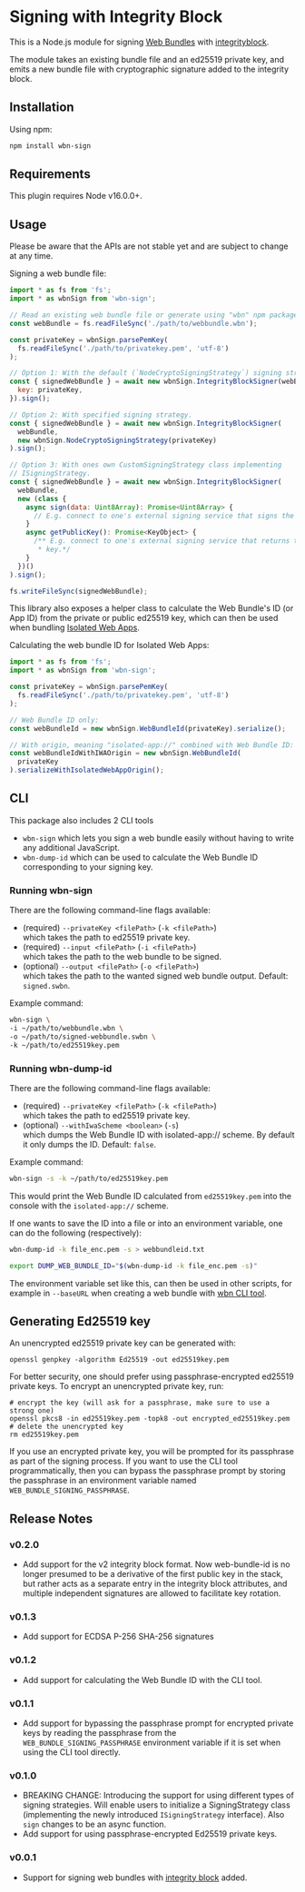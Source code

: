 # Signing with Integrity Block

This is a Node.js module for signing
[Web Bundles](https://wpack-wg.github.io/bundled-responses/draft-ietf-wpack-bundled-responses.html)
with [integrityblock](../../explainers/integrity-signature.md).

The module takes an existing bundle file and an ed25519 private key, and emits a
new bundle file with cryptographic signature added to the integrity block.

## Installation

Using npm:

```bash
npm install wbn-sign
```

## Requirements

This plugin requires Node v16.0.0+.

## Usage

Please be aware that the APIs are not stable yet and are subject to change at
any time.

Signing a web bundle file:

```javascript
import * as fs from 'fs';
import * as wbnSign from 'wbn-sign';

// Read an existing web bundle file or generate using "wbn" npm package.
const webBundle = fs.readFileSync('./path/to/webbundle.wbn');

const privateKey = wbnSign.parsePemKey(
  fs.readFileSync('./path/to/privatekey.pem', 'utf-8')
);

// Option 1: With the default (`NodeCryptoSigningStrategy`) signing strategy.
const { signedWebBundle } = await new wbnSign.IntegrityBlockSigner(webBundle, {
  key: privateKey,
}).sign();

// Option 2: With specified signing strategy.
const { signedWebBundle } = await new wbnSign.IntegrityBlockSigner(
  webBundle,
  new wbnSign.NodeCryptoSigningStrategy(privateKey)
).sign();

// Option 3: With ones own CustomSigningStrategy class implementing
// ISigningStrategy.
const { signedWebBundle } = await new wbnSign.IntegrityBlockSigner(
  webBundle,
  new (class {
    async sign(data: Uint8Array): Promise<Uint8Array> {
      // E.g. connect to one's external signing service that signs the payload.
    }
    async getPublicKey(): Promise<KeyObject> {
      /** E.g. connect to one's external signing service that returns the public
       * key.*/
    }
  })()
).sign();

fs.writeFileSync(signedWebBundle);
```

This library also exposes a helper class to calculate the Web Bundle's ID (or
App ID) from the private or public ed25519 key, which can then be used when
bundling
[Isolated Web Apps](https://github.com/WICG/isolated-web-apps/blob/main/README.md).

Calculating the web bundle ID for Isolated Web Apps:

```javascript
import * as fs from 'fs';
import * as wbnSign from 'wbn-sign';

const privateKey = wbnSign.parsePemKey(
  fs.readFileSync('./path/to/privatekey.pem', 'utf-8')
);

// Web Bundle ID only:
const webBundleId = new wbnSign.WebBundleId(privateKey).serialize();

// With origin, meaning "isolated-app://" combined with Web Bundle ID:
const webBundleIdWithIWAOrigin = new wbnSign.WebBundleId(
  privateKey
).serializeWithIsolatedWebAppOrigin();
```

## CLI

This package also includes 2 CLI tools

- `wbn-sign` which lets you sign a web bundle easily without having to write any
  additional JavaScript.
- `wbn-dump-id` which can be used to calculate the Web Bundle ID corresponding
  to your signing key.

### Running wbn-sign

There are the following command-line flags available:

- (required) `--privateKey <filePath>` (`-k <filePath>`)  
  which takes the path to ed25519 private key.
- (required) `--input <filePath>` (`-i <filePath>`)  
  which takes the path to the web bundle to be signed.
- (optional) `--output <filePath>` (`-o <filePath>`)  
  which takes the path to the wanted signed web bundle output. Default:
  `signed.swbn`.

Example command:

```bash
wbn-sign \
-i ~/path/to/webbundle.wbn \
-o ~/path/to/signed-webbundle.swbn \
-k ~/path/to/ed25519key.pem
```

### Running wbn-dump-id

There are the following command-line flags available:

- (required) `--privateKey <filePath>` (`-k <filePath>`)  
  which takes the path to ed25519 private key.
- (optional) `--withIwaScheme <boolean>` (`-s`)  
  which dumps the Web Bundle ID with isolated-app:// scheme. By default it only
  dumps the ID. Default: `false`.

Example command:

```bash
wbn-sign -s -k ~/path/to/ed25519key.pem
```

This would print the Web Bundle ID calculated from `ed25519key.pem` into the
console with the `isolated-app://` scheme.

If one wants to save the ID into a file or into an environment variable, one can
do the following (respectively):

```bash
wbn-dump-id -k file_enc.pem -s > webbundleid.txt
```

```bash
export DUMP_WEB_BUNDLE_ID="$(wbn-dump-id -k file_enc.pem -s)"
```

The environment variable set like this, can then be used in other scripts, for
example in `--baseURL` when creating a web bundle with
[wbn CLI tool](https://github.com/WICG/webpackage/tree/main/js/bundle#cli).

## Generating Ed25519 key

An unencrypted ed25519 private key can be generated with:

```
openssl genpkey -algorithm Ed25519 -out ed25519key.pem
```

For better security, one should prefer using passphrase-encrypted ed25519
private keys. To encrypt an unencrypted private key, run:

```
# encrypt the key (will ask for a passphrase, make sure to use a strong one)
openssl pkcs8 -in ed25519key.pem -topk8 -out encrypted_ed25519key.pem
# delete the unencrypted key
rm ed25519key.pem
```

If you use an encrypted private key, you will be prompted for its passphrase as
part of the signing process. If you want to use the CLI tool programmatically,
then you can bypass the passphrase prompt by storing the passphrase in an
environment variable named `WEB_BUNDLE_SIGNING_PASSPHRASE`.

## Release Notes

### v0.2.0

- Add support for the v2 integrity block format. Now web-bundle-id is no longer
  presumed to be a derivative of the first public key in the stack, but rather
  acts as a separate entry in the integrity block attributes, and multiple
  independent signatures are allowed to facilitate key rotation.

### v0.1.3

- Add support for ECDSA P-256 SHA-256 signatures

### v0.1.2

- Add support for calculating the Web Bundle ID with the CLI tool.

### v0.1.1

- Add support for bypassing the passphrase prompt for encrypted private keys by
  reading the passphrase from the `WEB_BUNDLE_SIGNING_PASSPHRASE` environment
  variable if it is set when using the CLI tool directly.

### v0.1.0

- BREAKING CHANGE: Introducing the support for using different types of signing
  strategies. Will enable users to initialize a SigningStrategy class
  (implementing the newly introduced `ISigningStrategy` interface). Also `sign`
  changes to be an async function.
- Add support for using passphrase-encrypted Ed25519 private keys.

### v0.0.1

- Support for signing web bundles with
  [integrity block](https://github.com/WICG/webpackage/blob/main/explainers/integrity-signature.md)
  added.
